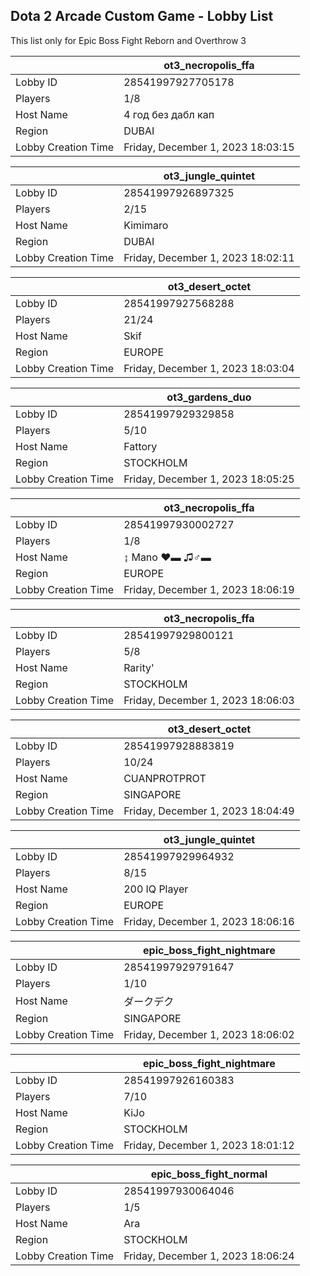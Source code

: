 ## Dota 2 Arcade Custom Game - Lobby List

This list only for Epic Boss Fight Reborn and Overthrow 3

|  | ot3_necropolis_ffa |
| ------ | ------ |
| Lobby ID | 28541997927705178 |
| Players | 1/8 |
| Host Name | 4 год  без дабл кап |
| Region | DUBAI |
| Lobby Creation Time | Friday, December 1, 2023 18:03:15 |


|  | ot3_jungle_quintet |
| ------ | ------ |
| Lobby ID | 28541997926897325 |
| Players | 2/15 |
| Host Name | Kimimaro |
| Region | DUBAI |
| Lobby Creation Time | Friday, December 1, 2023 18:02:11 |


|  | ot3_desert_octet |
| ------ | ------ |
| Lobby ID | 28541997927568288 |
| Players | 21/24 |
| Host Name | Skif |
| Region | EUROPE |
| Lobby Creation Time | Friday, December 1, 2023 18:03:04 |


|  | ot3_gardens_duo |
| ------ | ------ |
| Lobby ID | 28541997929329858 |
| Players | 5/10 |
| Host Name | Fattory |
| Region | STOCKHOLM |
| Lobby Creation Time | Friday, December 1, 2023 18:05:25 |


|  | ot3_necropolis_ffa |
| ------ | ------ |
| Lobby ID | 28541997930002727 |
| Players | 1/8 |
| Host Name | ↨ Mano ♥▬ ♫♂▬ |
| Region | EUROPE |
| Lobby Creation Time | Friday, December 1, 2023 18:06:19 |


|  | ot3_necropolis_ffa |
| ------ | ------ |
| Lobby ID | 28541997929800121 |
| Players | 5/8 |
| Host Name | Rarity' |
| Region | STOCKHOLM |
| Lobby Creation Time | Friday, December 1, 2023 18:06:03 |


|  | ot3_desert_octet |
| ------ | ------ |
| Lobby ID | 28541997928883819 |
| Players | 10/24 |
| Host Name | CUANPROTPROT |
| Region | SINGAPORE |
| Lobby Creation Time | Friday, December 1, 2023 18:04:49 |


|  | ot3_jungle_quintet |
| ------ | ------ |
| Lobby ID | 28541997929964932 |
| Players | 8/15 |
| Host Name | 200 IQ Player |
| Region | EUROPE |
| Lobby Creation Time | Friday, December 1, 2023 18:06:16 |


|  | epic_boss_fight_nightmare |
| ------ | ------ |
| Lobby ID | 28541997929791647 |
| Players | 1/10 |
| Host Name | ダークデク |
| Region | SINGAPORE |
| Lobby Creation Time | Friday, December 1, 2023 18:06:02 |


|  | epic_boss_fight_nightmare |
| ------ | ------ |
| Lobby ID | 28541997926160383 |
| Players | 7/10 |
| Host Name | KiJo |
| Region | STOCKHOLM |
| Lobby Creation Time | Friday, December 1, 2023 18:01:12 |


|  | epic_boss_fight_normal |
| ------ | ------ |
| Lobby ID | 28541997930064046 |
| Players | 1/5 |
| Host Name | Ara |
| Region | STOCKHOLM |
| Lobby Creation Time | Friday, December 1, 2023 18:06:24 |


